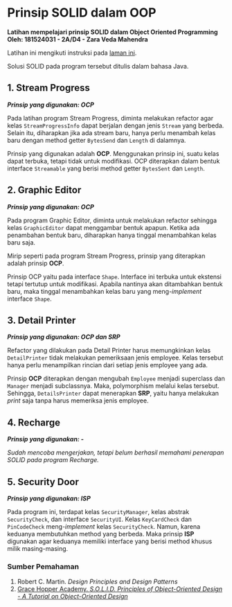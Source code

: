 # Prinsip SOLID dalam OOP

**Latihan mempelajari prinsip SOLID dalam Object Oriented Programming
Oleh: 181524031 - 2A/D4 - Zara Veda Mahendra**

Latihan ini mengikuti instruksi pada [laman ini](https://github.com/stefkavasileva/SoftUni-Software-Engineering/tree/master/C%23Fundamentals/OOP-Advanced/Exercises/SOLID-Lab).

Solusi SOLID pada program tersebut ditulis dalam bahasa Java.

## 1. Stream Progress
**_Prinsip yang digunakan: OCP_**

Pada latihan program Stream Progress, diminta melakukan refactor agar kelas `StreamProgressInfo` dapat berjalan dengan jenis `Stream` yang berbeda. Selain itu, diharapkan jika ada stream baru, hanya perlu menambah kelas baru dengan method getter `BytesSend` dan `Length` di dalamnya.

Prinsip yang digunakan adalah **OCP**. Menggunakan prinsip ini, suatu kelas dapat terbuka, tetapi tidak untuk modifikasi. OCP diterapkan dalam bentuk interface `Streamable` yang berisi method getter `BytesSent` dan `Length`.

## 2. Graphic Editor
**_Prinsip yang digunakan: OCP_**

Pada program Graphic Editor, diminta untuk melakukan refactor sehingga kelas `GraphicEditor` dapat menggambar bentuk apapun. Ketika ada penambahan bentuk baru, diharapkan hanya tinggal menambahkan kelas baru saja.

Mirip seperti pada program Stream Progress, prinsip yang diterapkan adalah prinsip **OCP**.

Prinsip OCP yaitu pada interface `Shape`. Interface ini terbuka untuk ekstensi tetapi tertutup untuk modifikasi. Apabila nantinya akan ditambahkan bentuk baru, maka tinggal menambahkan kelas baru yang meng-_implement_ interface `Shape`.

## 3. Detail Printer
**_Prinsip yang digunakan: OCP dan SRP_**

Refactor yang dilakukan pada Detail Printer harus memungkinkan kelas `DetailPrinter` tidak melakukan pemeriksaan jenis employee. Kelas tersebut hanya perlu menampilkan rincian dari setiap jenis employee yang ada.

Prinsip **OCP** diterapkan dengan mengubah `Employee` menjadi superclass dan `Manager` menjadi subclassnya. Maka, polymorphism melalui kelas tersebut. Sehingga, `DetailsPrinter` dapat menerapkan **SRP**, yaitu hanya melakukan _print_ saja tanpa harus memeriksa jenis employee.

## 4. Recharge
**_Prinsip yang digunakan: -_**

_Sudah mencoba mengerjakan, tetapi belum berhasil memahami penerapan SOLID pada program Recharge._

## 5. Security Door
**_Prinsip yang digunakan: ISP_**

Pada program ini, terdapat kelas `SecurityManager`, kelas abstrak `SecurityCheck`, dan interface `SecurityUI`. Kelas `KeyCardCheck` dan `PinCodeCheck` meng-_implement_ kelas `SecurityCheck`. Namun, karena keduanya membutuhkan method yang berbeda. Maka prinsip **ISP** digunakan agar keduanya memiliki interface yang berisi method khusus milik masing-masing.

### Sumber Pemahaman
1. Robert C. Martin. _Design Principles and Design Patterns_
2. [Grace Hopper Academy. _S.O.L.I.D. Principles of Object-Oriented Design - A Tutorial on Object-Oriented Design_](https://www.youtube.com/watch?v=GtZtQ2VFweA) 
